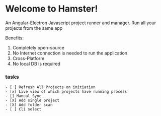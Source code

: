 # Welcome to Hamster!

An Angular-Electron Javascript project runner and manager.
Run all your projects from the same app 

Benefits: 
1. Completely open-source
2. No Internet connection is needed to run the application
3. Cross-Platform
4. No local DB is required 


### tasks 

```
- [ ] Refresh All Projects on initiation 
- [x] Live view of which projects have running process
- [] Manual Sync 
- [X] Add single project
- [X] Add folder scan 
- [ ] Cli select
```

